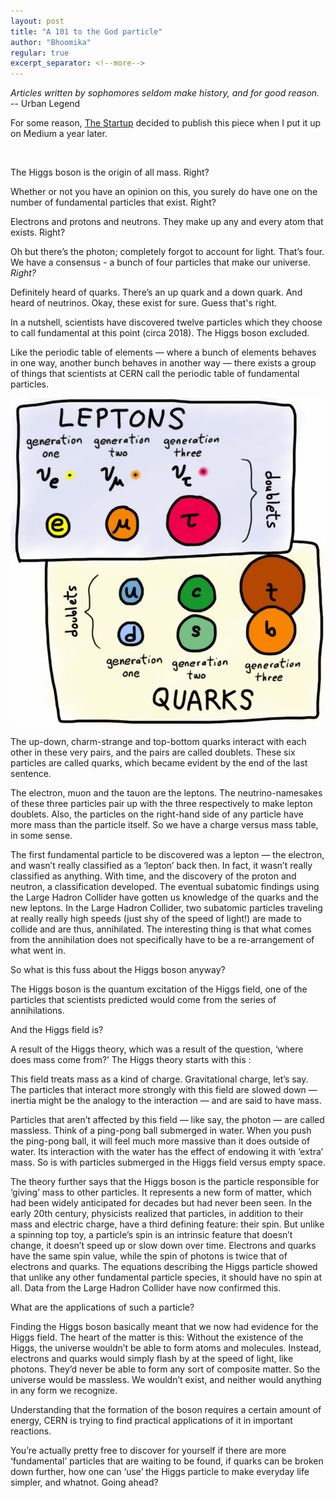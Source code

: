 ```yaml
---
layout: post
title: "A 101 to the God particle"
author: "Bhoomika"
regular: true
excerpt_separator: <!--more-->
---
```

_Articles written by sophomores seldom make history, and for good reason._<!--more-->
-- Urban Legend

For some reason, [The Startup](https://medium.com/swlh) decided to publish this piece when I put it up on Medium a year later.

<br>

The Higgs boson is the origin of all mass.
Right?

Whether or not you have an opinion on this, you surely do have one on the number of fundamental particles that exist.
Right?

Electrons and protons and neutrons. They make up any and every atom that exists.
Right?

Oh but there’s the photon; completely forgot to account for light. That’s four. We have a consensus - a bunch of four particles that make our universe.
_Right?_

Definitely heard of quarks. There’s an up quark and a down quark. And heard of neutrinos. Okay, these exist for sure. Guess that's right.

In a nutshell, scientists have discovered twelve particles which they choose to call fundamental at this point (circa 2018). The Higgs boson excluded.

Like the periodic table of elements — where a bunch of elements behaves in one way, another bunch behaves in another way — there exists a group of things that scientists at CERN call the periodic table of fundamental particles.


<img src="/Elements.png" alt="Elements"/>

The up-down, charm-strange and top-bottom quarks interact with each other in these very pairs, and the pairs are called doublets. These six particles are called quarks, which became evident by the end of the last sentence.

The electron, muon and the tauon are the leptons. The neutrino-namesakes of these three particles pair up with the three respectively to make lepton doublets. Also, the particles on the right-hand side of any particle have more mass than the particle itself. So we have a charge versus mass table, in some sense.

The first fundamental particle to be discovered was a lepton — the electron, and wasn’t really classified as a ‘lepton’ back then. In fact, it wasn’t really classified as anything. With time, and the discovery of the proton and neutron, a classification developed. The eventual subatomic findings using the Large Hadron Collider have gotten us knowledge of the quarks and the new leptons. In the Large Hadron Collider, two subatomic particles traveling at really really high speeds (just shy of the speed of light!) are made to collide and are thus, annihilated. The interesting thing is that what comes from the annihilation does not specifically have to be a re-arrangement of what went in.

So what is this fuss about the Higgs boson anyway?

The Higgs boson is the quantum excitation of the Higgs field, one of the particles that scientists predicted would come from the series of annihilations.

And the Higgs field is?

A result of the Higgs theory, which was a result of the question, ‘where does mass come from?’
The Higgs theory starts with this :

This field treats mass as a kind of charge. Gravitational charge, let’s say.
The particles that interact more strongly with this field are slowed down — inertia might be the analogy to the interaction — and are said to have mass.

Particles that aren’t affected by this field — like say, the photon — are called massless.
Think of a ping-pong ball submerged in water. When you push the ping-pong ball, it will feel much more massive than it does outside of water. Its interaction with the water has the effect of endowing it with ‘extra’ mass. So is with particles submerged in the Higgs field versus empty space.

The theory further says that the Higgs boson is the particle responsible for ‘giving’ mass to other particles. It represents a new form of matter, which had been widely anticipated for decades but had never been seen. In the early 20th century, physicists realized that particles, in addition to their mass and electric charge, have a third defining feature: their spin. But unlike a spinning top toy, a particle’s spin is an intrinsic feature that doesn’t change, it doesn’t speed up or slow down over time. Electrons and quarks have the same spin value, while the spin of photons is twice that of electrons and quarks. The equations describing the Higgs particle showed that unlike any other fundamental particle species, it should have no spin at all. Data from the Large Hadron Collider have now confirmed this.

What are the applications of such a particle?

Finding the Higgs boson basically meant that we now had evidence for the Higgs field.
The heart of the matter is this: Without the existence of the Higgs, the universe wouldn’t be able to form atoms and molecules. Instead, electrons and quarks would simply flash by at the speed of light, like photons. They’d never be able to form any sort of composite matter. So the universe would be massless. We wouldn’t exist, and neither would anything in any form we recognize.

Understanding that the formation of the boson requires a certain amount of energy, CERN is trying to find practical applications of it in important reactions.

You’re actually pretty free to discover for yourself if there are more ‘fundamental’ particles that are waiting to be found, if quarks can be broken down further, how one can ‘use’ the Higgs particle to make everyday life simpler, and whatnot. Going ahead?

